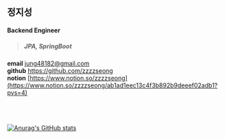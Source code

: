 ## 정지성

#### Backend Engineer

> ##### JPA, SpringBoot

**email** <jung48182@gmail.com><br> 
**github** <https://github.com/zzzzseong><br>
**notion** [https://www.notion.so/zzzzseong](https://www.notion.so/zzzzseong/ab1ad1eec13c4f3b892b9deeef02adb1?pvs=4)<br>

<br><br><br>
[![Anurag's GitHub stats](https://github-readme-stats-five-rosy-16.vercel.app/api?username=zzzzseong&show_icons=true&theme=radical)](https://github.com/anuraghazra/github-readme-stats)

<!--
**zzzzseong/zzzzseong** is a ✨ _special_ ✨ repository because its `README.md` (this file) appears on your GitHub profile.

Here are some ideas to get you started:

- 🔭 I’m currently working on ...
- 🌱 I’m currently learning ...
- 👯 I’m looking to collaborate on ...
- 🤔 I’m looking for help with ...
- 💬 Ask me about ...
- 📫 How to reach me: ...
- 😄 Pronouns: ...
- ⚡ Fun fact: ...
-->
